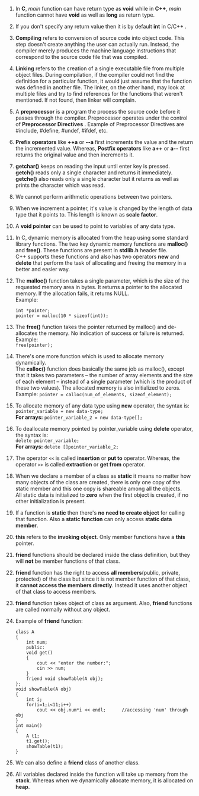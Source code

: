 1. In __C__, _main_ function can have return type as __void__ while in __C++__, _main_ function cannot have __void__ as well as __long__ as return type.

2. If you don't specify any return value then it is by default __int__ in C/C++ .

3. __Compiling__ refers to conversion of source code into object code.  This step doesn't create anything the user can actually run. Instead, the compiler merely produces the machine language instructions that correspond to the source code file that was compiled.

4. __Linking__ refers to the creation of a single executable file from multiple object files. During compilation, if the compiler could not find the definition for a particular function, it would just assume that the function was defined in another file. The linker, on the other hand, may look at multiple files and try to find references for the functions that weren't mentioned. If not found, then linker will complain.

5. A __preprocessor__ is a program the process the source code before it passes through the compiler. Preprocessor operates under the control of __Preprocessor Directives__ . Example of Preprocessor Directives are #include, #define, #undef, #ifdef, etc.

6. __Prefix operators__ like __++a__ or __--a__ first increments the value and the return the incremented value. Whereas, __Postfix operators__ like __a++__ or __a--__ first returns the original value and then increments it.

7. __getchar()__ keeps on reading the input until enter key is pressed.  
__getch()__ reads only a single character and returns it immediately.  
__getche()__ also reads only a single character but it returns as well as prints the character which was read.

8. We cannot perform arithmetic operations between two pointers.

9. When we increment a pointer, it's value is changed by the length of data type that it points to. This length is known as __scale factor__.

10. A __void pointer__ can be used to point to variables of any data type.

11. In C, dynamic memory is allocated from the heap using some standard library functions. The two key dynamic memory functions are __malloc()__ and __free()__.  These functions are present in __stdlib.h__ header file.  
C++ supports these functions and also has two operators **new** and **delete** that perform the task of allocating and freeing the memory in a better and easier way.

12. The __malloc()__ function takes a single parameter, which is the size of the requested memory area in bytes. It returns a pointer to the allocated memory. If the allocation fails, it returns NULL.  
Example:  
	```
	int *pointer;  
	pointer = malloc(10 * sizeof(int));  
	```

13. The __free()__ function takes the pointer returned by malloc() and de-allocates the memory. No indication of success or failure is returned.  
Example:  
`free(pointer);`

14. There's one more function which is used to allocate memory dynamically.  
The __calloc()__ function does basically the same job as malloc(), except that it takes two parameters – the number of array elements and the size of each element – instead of a single parameter (which is the product of these two values). The allocated memory is also initialized to zeros.
Example:
`pointer = calloc(num_of_elements, sizeof_element); `

15. To allocate memory of any data type using __new__ operator, the syntax is:
`pointer_variable = new data-type;`  
__For arrays:__
`pointer_variable_2 = new data-type[];`

16. To deallocate memory pointed by pointer_variable using __delete__ operator, the syntax is:  
`delete pointer_variable;`  
__For arrays:__
`delete []pointer_variable_2;`

17. The operator `<<` is called __insertion__ or __put to__ operator. Whereas, the operator `>>` is called __extraction__ or __get from__ operator.

18. When we declare a member of a class as __static__ it means no matter how many objects of the class are created, there is only one copy of the static member and this one copy is shareable among all the objects.  
All static data is initialized to __zero__ when the first object is created, if no other initialization is present.

19. If a function is __static__ then there's __no need to create object__ for calling that function. Also a __static function__ can only access __static data member__.

20. __this__ refers to the __invoking object__. Only member functions have a __this__ pointer.

21. __friend__ functions should be declared inside the class definition, but they will __not__ be member functions of that class.  

22. __friend__ function has the right to access __all members__(public, private, protected) of the class but since it is not member function of that class, it __cannot access the members directly__. Instead it uses another object of that class to access members.

23. __friend__ function takes object of class as argument. Also, __friend__ functions are called normally without  any object.

24. Example of __friend__ function:  
	```
	class A
	{
	    int num;
	    public:
	    void get()
	    {
	        cout << "enter the number:";
	        cin >> num;
	    }
	    friend void showTable(A obj);
	};
	void showTable(A obj)
	{
	    int i;
	    for(i=1;i<11;i++)
	        cout << obj.num*i << endl;		//accessing 'num' through obj
	}
	int main()
	{
	    A t1;
	    t1.get();
	    showTable(t1);
	}
	``` 

25. We can also define a __friend__ class of another class.

26. All variables declared inside the function will take up memory from the __stack__. Whereas when we dynamically allocate memory, it is allocated on __heap__.